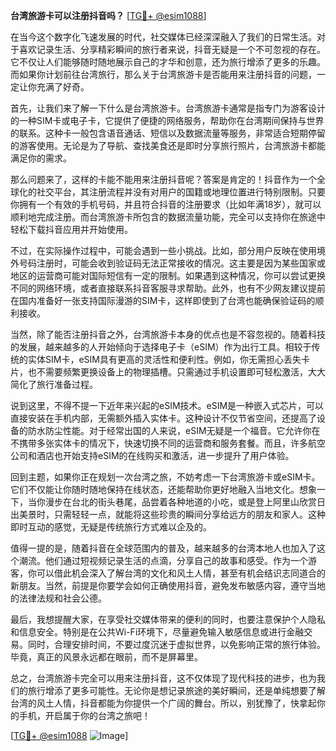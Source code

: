**台湾旅游卡可以注册抖音吗？** [[TG💪+ @esim1088](https://t.me/s/esim1088)]

在当今这个数字化飞速发展的时代，社交媒体已经深深融入了我们的日常生活。对于喜欢记录生活、分享精彩瞬间的旅行者来说，抖音无疑是一个不可忽视的存在。它不仅让人们能够随时随地展示自己的才华和创意，还为旅行增添了更多的乐趣。而如果你计划前往台湾旅行，那么关于台湾旅游卡是否能用来注册抖音的问题，一定让你充满了好奇。

首先，让我们来了解一下什么是台湾旅游卡。台湾旅游卡通常是指专门为游客设计的一种SIM卡或电子卡，它提供了便捷的网络服务，帮助你在台湾期间保持与世界的联系。这种卡一般包含语音通话、短信以及数据流量等服务，非常适合短期停留的游客使用。无论是为了导航、查找美食还是即时分享旅行照片，台湾旅游卡都能满足你的需求。

那么问题来了，这样的卡能不能用来注册抖音呢？答案是肯定的！抖音作为一个全球化的社交平台，其注册流程并没有对用户的国籍或地理位置进行特别限制。只要你拥有一个有效的手机号码，并且符合抖音的注册要求（比如年满18岁），就可以顺利地完成注册。而台湾旅游卡所包含的数据流量功能，完全可以支持你在旅途中轻松下载抖音应用并开始使用。

不过，在实际操作过程中，可能会遇到一些小挑战。比如，部分用户反映在使用境外号码注册时，可能会收到验证码无法正常接收的情况。这主要是因为某些国家或地区的运营商可能对国际短信有一定的限制。如果遇到这种情况，你可以尝试更换不同的网络环境，或者直接联系抖音客服寻求帮助。此外，也有不少网友建议提前在国内准备好一张支持国际漫游的SIM卡，这样即使到了台湾也能确保验证码的顺利接收。

当然，除了能否注册抖音之外，台湾旅游卡本身的优点也是不容忽视的。随着科技的发展，越来越多的人开始倾向于选择电子卡（eSIM）作为出行工具。相较于传统的实体SIM卡，eSIM具有更高的灵活性和便利性。例如，你无需担心丢失卡片，也不需要频繁更换设备上的物理插槽。只需通过手机设置即可轻松激活，大大简化了旅行准备过程。

说到这里，不得不提一下近年来兴起的eSIM技术。eSIM是一种嵌入式芯片，可以直接安装在手机内部，无需额外插入实体卡。这种设计不仅节省空间，还提高了设备的防水防尘性能。对于经常出国的人来说，eSIM无疑是一个福音。它允许你在不携带多张实体卡的情况下，快速切换不同的运营商和服务套餐。而且，许多航空公司和酒店也开始支持eSIM的在线购买和激活，进一步提升了用户体验。

回到主题，如果你正在规划一次台湾之旅，不妨考虑一下台湾旅游卡或eSIM卡。它们不仅能让你随时随地保持在线状态，还能帮助你更好地融入当地文化。想象一下，当你漫步在台北的街头巷尾，品尝着各种地道的小吃，或是登上阿里山欣赏日出美景时，只需轻轻一点，就能将这些珍贵的瞬间分享给远方的朋友和家人。这种即时互动的感觉，无疑是传统旅行方式难以企及的。

值得一提的是，随着抖音在全球范围内的普及，越来越多的台湾本地人也加入了这个潮流。他们通过短视频记录生活的点滴，分享自己的故事和感受。作为一个游客，你可以借此机会深入了解台湾的文化和风土人情，甚至有机会结识志同道合的新朋友。当然，前提是你要学会如何正确使用抖音，避免发布敏感内容，遵守当地的法律法规和社会公德。

最后，我想提醒大家，在享受社交媒体带来的便利的同时，也要注意保护个人隐私和信息安全。特别是在公共Wi-Fi环境下，尽量避免输入敏感信息或进行金融交易。同时，合理安排时间，不要过度沉迷于虚拟世界，以免影响正常的旅行体验。毕竟，真正的风景永远都在眼前，而不是屏幕里。

总之，台湾旅游卡完全可以用来注册抖音，这不仅体现了现代科技的进步，也为我们的旅行增添了更多可能性。无论你是想记录旅途的美好瞬间，还是单纯想要了解台湾的风土人情，抖音都能为你提供一个广阔的舞台。所以，别犹豫了，快拿起你的手机，开启属于你的台湾之旅吧！

[[TG💪+ @esim1088](https://t.me/s/esim1088) ![Image](https://i.postimg.cc/4NQfJmqS/Snipaste-2025-05-13-00-14-12.png)]